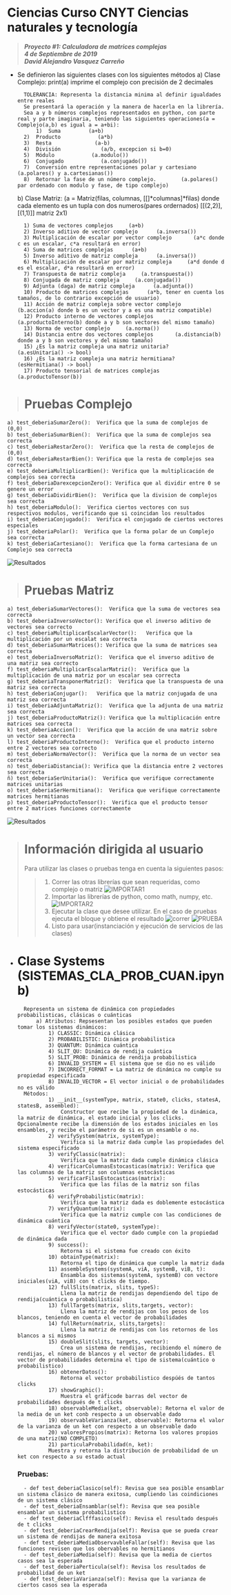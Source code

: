 


# **Ciencias Curso CNYT Ciencias naturales y tecnología**
> _**Proyecto #1: Calculadora de matrices complejas**_\
> _**4 de Septiembre de 2019**_\
> _**David Alejandro Vasquez Carreño**_


- Se definieron las siguientes clases con los siguientes métodos
    a) Clase Complejo: print(a) imprime el complejo con precisión de 2 decimales
    
        TOLERANCIA: Representa la distancia minima al definir igualdades entre reales
        Se presentará la operación y la manera de hacerla en la librería.
        Sea a y b números complejos representados en python, con parte real y parte imaginaria, teniendo las siguientes operaciones(a = Complejo(a,b) es igual a = a+bi):
	        1)  Suma         (a+b)
		2)  Producto            (a*b)
		3)  Resta              (a-b)
		4)  División             (a/b, excepcion si b=0)
		5)  Módulo            (a.modulo())
		6)  Conjugado            (a.conjugado())
		7)  Conversión entre representaciones polar y cartesiano        (a.polares() y a.cartesianas())
		8)  Retornar la fase de un número complejo.        (a.polares() par ordenado con modulo y fase, de tipo complejo)
	
	b) Clase Matriz: (a = Matriz(filas, columnas, [[]*columnas]*filas) donde cada elemento es un tupla con dos numeros(pares ordernados) [[(2,2)],[(1,1)]] matriz 2x1)
	
		1) Suma de vectores complejos     (a+b)
		2) Inverso aditivo de vector complejo      (a.inversa())
		3) Multiplicación de escalar por vector complejo       (a*c donde c es un escalar, c*a resultará en error)
		4) Suma de matrices complejas      (a+b)
		5) Inverso aditivo de matriz compleja      (a.inversa())
		6) Multiplicación de escalar por matriz compleja     (a*d donde d es el escalar, d*a resultará en error)
		7) Transpuesta de matriz compleja     (a.transpuesta())
		8) Conjugada de matriz compleja     (a.conjugada())
		9) Adjunta (daga) de matriz compleja      (a.adjunta())
		10) Producto de matrices complejas      (a*b, tener en cuenta los tamaños, de lo contrario excepción de usuario)
		11) Acción de matriz compleja sobre vector complejo     (b.accion(a) donde b es un vector y a es una matriz compatible)
		12) Producto interno de vectores complejos     (a.productoInterno(b) donde a y b son vectores del mismo tamaño)
		13) Norma de vector complejo     (a.norma())
		14) Distancia entre dos vectores complejos       (a.distancia(b) donde a y b son vectores y del mismo tamaño)
		15) ¿Es la matriz compleja una matriz unitaria?      (a.esUnitaria() -> bool)
		16) ¿Es la matriz compleja una matriz hermitiana?      (esHermitiana() -> bool)
		17) Producto tensorial de matrices complejas       (a.productoTensor(b))
    

> # Pruebas Complejo
	a) test_deberiaSumarZero():  Verifica que la suma de complejos de (0,0)
    b) test_deberiaSumarBien():  Verifica que la suma de complejos sea correcta
    c) test_deberiaRestarZero():  Verifica que la resta de complejos de (0,0)
	d) test_deberiaRestarBien(): Verifica que la resta de complejos sea correcta
    e) test_deberiaMultiplicarBien(): Verifica que la multiplicación de complejos sea correcta
    f) test_deberiaDarexcepcionZero(): Verifica que al dividir entre 0 se genere un error
	g) test_deberiaDividirBien():  Verifica que la division de complejos sea correcta
    h) test_deberiaModulo():  Verifica ciertos vectores con sus respectivos modulos, verificando que si coincidan los resultados
    i) test_deberiaConjugado():  Verifica el conjugado de ciertos vectores especiales
    j) test_deberiaPolar():  Verifica que la forma polar de un Complejo sea correcta
    k) test_deberiaCartesiano():  Verifica que la forma cartesiana de un Complejo sea correcta
    
   ![Resultados](CTEST.PNG)








> # Pruebas Matriz
    a) test_deberiaSumarVectores():  Verifica que la suma de vectores sea correcta
    b) test_deberiaInversoVector(): Verifica que el inverso aditivo de vectores sea correcto
    c) test_deberiaMultiplicarEscalarVector():   Verifica que la multiplicación por un escalat sea correcta
    d) test_deberiaSumarMatrices(): Verifica que la suma de matrices sea correcta
    e) test_deberiaInversoMatriz():  Verifica que el inverso aditivo de una matriz sea correcto
    f) test_deberiaMultiplicarEscalarMatriz():  Verifica que la multiplicación de una matriz por un escalar sea correcta
    g) test_deberiaTransponerMatriz():  Verifica que la transpuesta de una matriz sea correcta
    h) test_deberiaConjugar():   Verifica que la matriz conjugada de una matriz sea correcta
    i) test_deberiaAdjuntaMatriz():  Verifica que la adjunta de una matriz sea correcta
    j) test_deberiaProductoMatriz(): Verifica que la multiplicación entre matrices sea correcta
    k) test_deberiaAccion():  Verifica que la acción de una matriz sobre un vector sea correcta
    l) test_deberiaProductoInterno():  Verifica que el producto interno entre 2 vectores sea correcto
    m) test_deberiaNormaVector():  Verifica que la norma de un vector sea correcta
    n) test_deberiaDistancia(): Verifica que la distancia entre 2 vectores sea correcta
    ñ) test_deberiaSerUnitaria():  Verifica que verifique correctamente matrices unitarias
    o) test_deberiaSerHermitiana():  Verifica que verifique correctamente matrices hermitianas 
    p) test_deberiaProductoTensor():  Verifica que el producto tensor entre 2 matrices funciones correctamente
 ![Resultados](MTEST.PNG)
       

> # Información dirigida al usuario
> Para utilizar las clases o pruebas tenga en cuenta la siguientes pasos:
>>  1)  Correr las otras librerías que sean requeridas, como complejo o matriz
>>  ![IMPORTAR1](CORRER.PNG)
>>  2) Importar las librerías de python, como math, numpy, etc.
>>  ![IMPORTAR2](LIBRERIAS.PNG)
>>  3) Ejecutar la clase que desee utilizar. En el caso de pruebas ejecuta el bloque y obtiene el resultado
>>  ![correr](CLASE.PNG)
>>  ![PRUEBA](PRUEBA.PNG) 
>>  4) Listo para usar(instanciación y ejecución de servicios de las clases)




- # Clase Systems (SISTEMAS_CLA_PROB_CUAN.ipynb)
		Representa un sistema de dinámica con propiedades probabilisticas, clásicas o cuánticas   
    	    a) Atributos: Repsesentan los posibles estados que pueden tomar los sistemas dinámicos:     
    	    	1) CLASSIC: Dinámica clásica   
    			2) PROBABILISTIC: Dinámica probabilistica   
    			3) QUANTUM: Dinámica cuántica   
    			4) SLIT_QU: Dinámica de rendija cuántica   
    			5) SLIT_PROB: Dinámica de rendija probabilistica   
			    6) INVALID_SYSTEM = El sistema que se dio no es válido   
	    		7) INCORRECT_FORMAT = La matriz de dinámica no cumple su propiedad especificada   
	    		8) INVALID_VECTOR = El vector inicial o de probabilidades no es válido   
    	Métodos:   
		    	1) __init__(systemType, matrix, state0, clicks, statesA, statesB, assembled): 
			    	Constructor que recibe la propiedad de la dinámica, la matriz de dinámica, el estado inicial y los clicks. Opcionalmente recibe la dimensión de los estados iniciales en los ensambles, y recibe el parámetro de si es un ensamble o no.
		    	2) verifySystem(matrix, systemType): 
			    	Verifica si la matriz dada cumple las propiedades del sistema especificado
				3) verifyClassic(matrix): 
					Verifica que la matriz dada cumple dinámica clásica
				4) verificarColumnasEstocasticas(matrix): Verifica que las columnas de la matriz son columnas estocásticas
			    5) verificarFilasEstocasticas(matrix): 
				    Verifica que las filas de la matriz son filas estocásticas
			    6) verifyProbabilistic(matrix): 
				    Verifica que la matriz dada es doblemente estocástica
				7) verifyQuantum(matrix): 
					Verifica que la matriz cumple con las condiciones de dinámica cuántica
				8) verifyVector(state0, systemType): 
					Verifica que el vector dado cumple con la propiedad de dinámica dada
				9) success(): 
					Retorna si el sistema fue creado con éxito
				10) obtainType(matrix): 
					Retorna el tipo de dinámica que cumple la matriz dada
				11) assembleSystems(systemA, viA, systemB, viB, t): 
					Ensambla dos sistemas(systemA, systemB) con vectore iniciales(viA, viB) con t clicks de tiempo.
				12) fullSlits(matrix, slits, typeS): 
					Llena la matriz de rendijas dependiendo del tipo de rendija(cuántica o probabilistica)
				13) fullTargets(matrix, slits,targets, vector): 
					Llena la matriz de rendijas con los pesos de los blancos, teniendo en cuenta el vector de probabilidades
				14) fullReturn(matrix, slits,targets): 
					Llena la matriz de rendijas con los retornos de los blancos a si mismos
				15) doubleSlit(slits, targets, vector): 
					Crea un sistema de rendijas, recibiendo el número de rendijas, el número de blancos y el vector de probabilidades. El vector de probabilidades determina el tipo de sistema(cuántico o probabilistico)
				16) obtenerDatos(): 
					Retorna el vector probabilistico despúés de tantos clicks
				17) showGraphic(): 
					Muestra el gráficode barras del vector de probabilidades después de t clicks
				18) observableMedia(ket, observable): Retorna el valor de la media de un ket conb respecto a un observable dado
				19) observableVarianza(ket, observable): Retorna el valor de la varianza de un ket con respecto a un observable dado
				20) valoresPropios(matrix): Retorna los valores propios de una matriz(NO COMPLETO)
				21) particulaProbabilidad(n, ket):
				Muestra y retorna la distribución de probabilidad de un ket con respecto a su estado actual
					
	###	Pruebas:
		- def test_deberiaClasico(self): Revisa que sea posible ensamblar un sistema clásico de manera exitosa, cumpliendo las coindiciones de un sistema clásico
	    - def test_deberiaEnsamblar(self): Revisa que sea posible ensamblar un sistema probabilistico
		- def test_deberiaClfffasico(self): Revisa el resultado después de t clicks
		- def test_deberiaCrearRendija(self): Revisa que se pueda crear un sistema de rendijas de manera exitosa
		- def test_deberiaMediaObservavbleFallar(self): Revisa que las funciones revisen que los obervables no hermitianos
		- def test_deberiaMedia(self): Revisa que la media de ciertos casos sea la esperada
		- def test_deberiaPerticula(self): Revisa los resultados de probabilidad de un ket
		- def test_deberiaVarianza(self): Revisa que la varianza de ciertos casos sea la esperada
        
        




		


